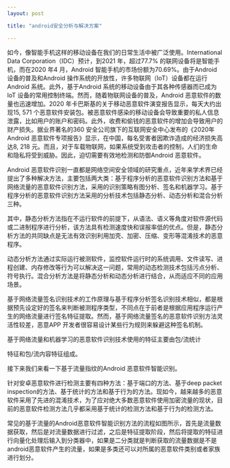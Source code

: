 ```yaml
---
layout: post

title: "android安全分析与解决方案"

---
```


如今，像智能手机这样的移动设备在我们的日常生活中被广泛使用。International Data Corporation（IDC）预计，到2021 年，超过77.7% 的联网设备将是智能手机，而在2020 年4 月，Android 智能手机的市场份额为70.69%。由于Android 设备的普及和Android 操作系统的开放性，许多物联网（IoT）设备都在运行Android 系统。此外，基于Android 系统的移动设备由于其各种传感器而已成为IoT 设备的常用控制终端。然而，随着物联网设备的普及，Android 恶意软件的数量也迅速增加。2020 年卡巴斯基的关于移动恶意软件演变报告显示，每天大约出现15, 571 个恶意软件安装包。被恶意软件感染的移动设备会导致重要的私人信息泄露，比如用户的账户和密码。此外，收费和偷钱的恶意软件的增加会导致用户的财产损失。据业界著名的360 安全公司旗下的互联网安全中心发布的《2020年Android 恶意软件专项报告》显示，在中国，每名受害者因欺诈造成的经济损失高达8, 218 元。而且，对于车载物联网，如果系统受到攻击者的控制，人们的生命和隐私将受到威胁。因此，迫切需要有效地检测和防御Android 恶意软件。

Android 恶意软件识别一直都是网络空间安全领域的研究重点，近年来学术界已经提出了多种解决方法，主要包括两大类：基于程序分析的恶意软件识别方法和基于网络流量的恶意软件识别方法，采用的识别策略有图分析、签名和机器学习。基于程序分析的恶意软件识别方法采用的分析技术包括静态分析、动态分析和混合分析三种。

其中，静态分析方法指在不运行软件的前提下，从语法、语义等角度对软件源代码或二进制程序进行分析，该方法具有检测速度快和误报率低的优点。但是，静态分析方法的共同缺点是无法有效识别利用加壳、加密、压缩、变形等混淆技术的恶意程序。

动态分析方法通过实际运行被测软件，监控软件运行时的系统调用、文件读写、进程创建、内存修改等行为可以解决这一问题，常用的动态检测技术包括污点分析、符号执行。混合分析方法是将静态分析和动态分析进行结合，从而适应不同的应用场景。

基于网络流量签名识别技术的工作原理与基于程序分析签名识别技术相似，都是根据预先设定好的签名来判断被测程序类型，不同点在于前者是根据应用程序运行产生的网络流量进行签名特征提取。然而，基于网络流量签名的恶意软件识别方法灵活性较差，恶意APP 开发者很容易设计某些行为规则来躲避这种签名机制。

基于网络流量和机器学习的恶意软件识别技术使用的特征主要由包/流统计

特征和包/流内容特征组成。

接下来我们来看一下基于流量指纹的Android 恶意软件智能识别。

针对安卓恶意软件进行检测主要有四种方法：基于端口的方法、基于deep packet inspection的方法、基于统计的方法和基于行为的方法。现如今，越来越多的恶意软件采用了先进的混淆技术，为了应对绝大多数恶意软件使用加密流量的现状，目前的恶意软件检测方法几乎都采用基于统计的检测方法和基于行为的检测方法。

常见的基于流量的Android恶意软件智能识别方法的流程如图所示，首先是流量数据获取，然后是对流量数据进行过滤，之后是特征提取阶段，然后将提取的特征进行向量化处理后输入到分类器中，如果是二分类就是判断获取的流量数据是不是android恶意软件产生的流量，如果是多类还可以对所属的恶意软件类别或者家族进行划分。